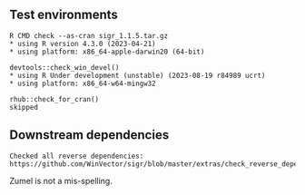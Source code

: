 

## Test environments

    R CMD check --as-cran sigr_1.1.5.tar.gz
    * using R version 4.3.0 (2023-04-21)
    * using platform: x86_64-apple-darwin20 (64-bit)

    devtools::check_win_devel()
    * using R Under development (unstable) (2023-08-19 r84989 ucrt)
    * using platform: x86_64-w64-mingw32

    rhub::check_for_cran()
    skipped
 
## Downstream dependencies

    Checked all reverse dependencies: https://github.com/WinVector/sigr/blob/master/extras/check_reverse_dependencies.md

Zumel is not a mis-spelling.
